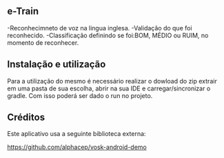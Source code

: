## e-Train

<p Aplicativo desenvolvido para o treinamento e desenvolvimento do inglês do úsuario utilizando: /p>
-Reconhecimneto de voz na lingua inglesa. 
-Validação do que foi reconhecido.
-Classificação definindo se foi:BOM, MÉDIO ou RUIM, no momento de reconhecer.


## Instalação e utilização

Para a utilização do mesmo é necessário realizar o dowload do zip extrair em uma pasta de sua escolha, abrir na sua IDE e carregar/sincronizar o gradle.
Com isso poderá ser dado o run no projeto.

 
## Créditos
Este aplicativo usa a seguinte biblioteca externa:

https://github.com/alphacep/vosk-android-demo
